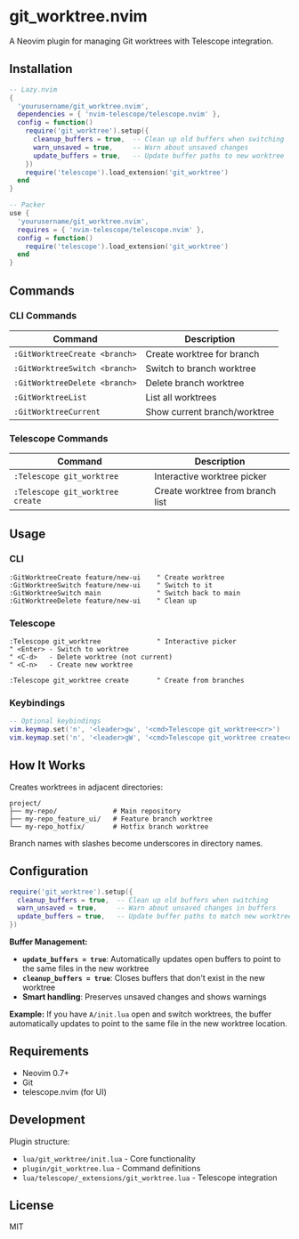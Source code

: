 # git_worktree.nvim

A Neovim plugin for managing Git worktrees with Telescope integration.

## Installation

```lua
-- Lazy.nvim
{
  'yourusername/git_worktree.nvim',
  dependencies = { 'nvim-telescope/telescope.nvim' },
  config = function()
    require('git_worktree').setup({
      cleanup_buffers = true,  -- Clean up old buffers when switching
      warn_unsaved = true,     -- Warn about unsaved changes
      update_buffers = true,   -- Update buffer paths to new worktree
    })
    require('telescope').load_extension('git_worktree')
  end
}

-- Packer
use {
  'yourusername/git_worktree.nvim',
  requires = { 'nvim-telescope/telescope.nvim' },
  config = function()
    require('telescope').load_extension('git_worktree')
  end
}
```

## Commands

### CLI Commands
| Command | Description |
|---------|-------------|
| `:GitWorktreeCreate <branch>` | Create worktree for branch |
| `:GitWorktreeSwitch <branch>` | Switch to branch worktree |
| `:GitWorktreeDelete <branch>` | Delete branch worktree |
| `:GitWorktreeList` | List all worktrees |
| `:GitWorktreeCurrent` | Show current branch/worktree |

### Telescope Commands
| Command | Description |
|---------|-------------|
| `:Telescope git_worktree` | Interactive worktree picker |
| `:Telescope git_worktree create` | Create worktree from branch list |

## Usage

### CLI
```vim
:GitWorktreeCreate feature/new-ui    " Create worktree
:GitWorktreeSwitch feature/new-ui    " Switch to it
:GitWorktreeSwitch main              " Switch back to main
:GitWorktreeDelete feature/new-ui    " Clean up
```

### Telescope
```vim
:Telescope git_worktree              " Interactive picker
" <Enter> - Switch to worktree
" <C-d>   - Delete worktree (not current)
" <C-n>   - Create new worktree

:Telescope git_worktree create       " Create from branches
```

### Keybindings
```lua
-- Optional keybindings
vim.keymap.set('n', '<leader>gw', '<cmd>Telescope git_worktree<cr>')
vim.keymap.set('n', '<leader>gW', '<cmd>Telescope git_worktree create<cr>')
```

## How It Works

Creates worktrees in adjacent directories:

```
project/
├── my-repo/              # Main repository
├── my-repo_feature_ui/   # Feature branch worktree
└── my-repo_hotfix/       # Hotfix branch worktree
```

Branch names with slashes become underscores in directory names.

## Configuration

```lua
require('git_worktree').setup({
  cleanup_buffers = true,  -- Clean up old buffers when switching
  warn_unsaved = true,     -- Warn about unsaved changes in buffers
  update_buffers = true,   -- Update buffer paths to match new worktree
})
```

**Buffer Management:**
- **`update_buffers = true`**: Automatically updates open buffers to point to the same files in the new worktree
- **`cleanup_buffers = true`**: Closes buffers that don't exist in the new worktree
- **Smart handling**: Preserves unsaved changes and shows warnings

**Example:** If you have `A/init.lua` open and switch worktrees, the buffer automatically updates to point to the same file in the new worktree location.

## Requirements

- Neovim 0.7+
- Git
- telescope.nvim (for UI)

## Development

Plugin structure:
- `lua/git_worktree/init.lua` - Core functionality
- `plugin/git_worktree.lua` - Command definitions
- `lua/telescope/_extensions/git_worktree.lua` - Telescope integration

## License

MIT